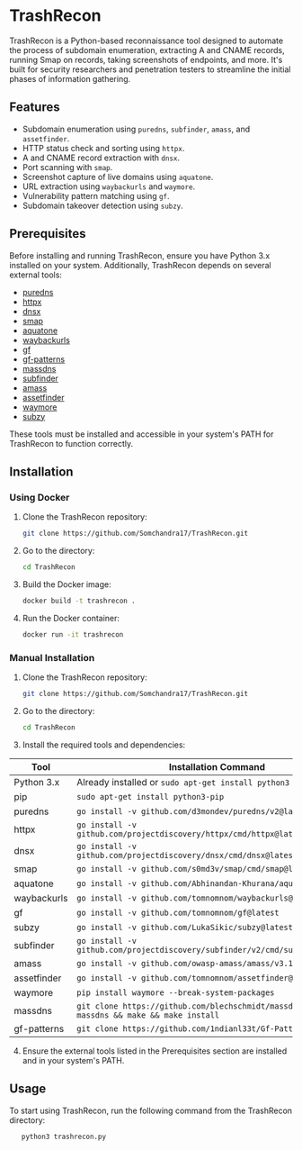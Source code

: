 # TrashRecon

TrashRecon is a Python-based reconnaissance tool designed to automate the process of subdomain enumeration, extracting A and CNAME records, running Smap on records, taking screenshots of endpoints, and more. It's built for security researchers and penetration testers to streamline the initial phases of information gathering.

## Features

- Subdomain enumeration using `puredns`, `subfinder`, `amass`, and `assetfinder`.
- HTTP status check and sorting using `httpx`.
- A and CNAME record extraction with `dnsx`.
- Port scanning with `smap`.
- Screenshot capture of live domains using `aquatone`.
- URL extraction using `waybackurls` and `waymore`.
- Vulnerability pattern matching using `gf`.
- Subdomain takeover detection using `subzy`.

## Prerequisites

Before installing and running TrashRecon, ensure you have Python 3.x installed on your system. Additionally, TrashRecon depends on several external tools:

- [puredns](https://github.com/d3mondev/puredns)
- [httpx](https://github.com/projectdiscovery/httpx)
- [dnsx](https://github.com/projectdiscovery/dnsx)
- [smap](https://github.com/s0md3v/Smap)
- [aquatone](https://github.com/Abhinandan-Khurana/aquatone)
- [waybackurls](https://github.com/tomnomnom/waybackurls)
- [gf](https://github.com/tomnomnom/gf)
- [gf-patterns](https://github.com/1ndianl33t/Gf-Patterns)
- [massdns](https://github.com/blechschmidt/massdns)
- [subfinder](https://github.com/projectdiscovery/subfinder)
- [amass](https://github.com/OWASP/Amass)
- [assetfinder](https://github.com/tomnomnom/assetfinder)
- [waymore](https://github.com/xnl-h4ck3r/waymore)
- [subzy](https://github.com/LukaSikic/subzy)

These tools must be installed and accessible in your system's PATH for TrashRecon to function correctly.

## Installation

### Using Docker

1. Clone the TrashRecon repository:
   ```bash
   git clone https://github.com/Somchandra17/TrashRecon.git
   ```
2. Go to the directory:
   ```bash
   cd TrashRecon
   ```
3. Build the Docker image:
   ```bash
   docker build -t trashrecon .
   ```
4. Run the Docker container:
   ```bash
   docker run -it trashrecon
   ```

### Manual Installation

1. Clone the TrashRecon repository:
   ```bash
   git clone https://github.com/Somchandra17/TrashRecon.git
   ```
2. Go to the directory:
   ```bash
   cd TrashRecon
   ```
3. Install the required tools and dependencies:

| Tool            | Installation Command                                                                 | Path to Copy Wordlist |
|-----------------|--------------------------------------------------------------------------------------|-----------------------|
| Python 3.x      | Already installed or `sudo apt-get install python3`                                  |                       |
| pip             | `sudo apt-get install python3-pip`                                                   |                       |
| puredns         | `go install -v github.com/d3mondev/puredns/v2@latest`                                | `/root/.config/puredns/resolvers.txt` |
| httpx           | `go install -v github.com/projectdiscovery/httpx/cmd/httpx@latest`                   |                       |
| dnsx            | `go install -v github.com/projectdiscovery/dnsx/cmd/dnsx@latest`                     |                       |
| smap            | `go install -v github.com/s0md3v/smap/cmd/smap@latest`                               |                       |
| aquatone        | `go install -v github.com/Abhinandan-Khurana/aquatone@v1.7.2`                        |                       |
| waybackurls     | `go install -v github.com/tomnomnom/waybackurls@latest`                              |                       |
| gf              | `go install -v github.com/tomnomnom/gf@latest`                                       |                       |
| subzy           | `go install -v github.com/LukaSikic/subzy@latest`                                    |                       |
| subfinder       | `go install -v github.com/projectdiscovery/subfinder/v2/cmd/subfinder@latest`        |                       |
| amass           | `go install -v github.com/owasp-amass/amass/v3.19.2/...@master`                      |                       |
| assetfinder     | `go install -v github.com/tomnomnom/assetfinder@latest`                              |                       |
| waymore         | `pip install waymore --break-system-packages`                                        |                       |
| massdns         | `git clone https://github.com/blechschmidt/massdns.git && cd massdns && make && make install` | `/app/subdomains-top1million-110000.txt` |
| gf-patterns     | `git clone https://github.com/1ndianl33t/Gf-Patterns /root/.gf`                      |                       |

4. Ensure the external tools listed in the Prerequisites section are installed and in your system's PATH.

## Usage

To start using TrashRecon, run the following command from the TrashRecon directory:

```bash
   python3 trashrecon.py
```
